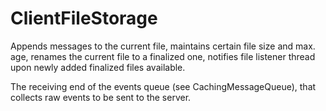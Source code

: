 # ClientFileStorage

Appends messages to the current file, maintains certain file size and max. age, renames the current file to a finalized one, notifies file listener thread upon newly added finalized files available.

The receiving end of the events queue (see CachingMessageQueue), that collects raw events to be sent to the server.
